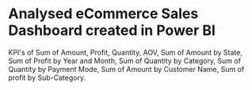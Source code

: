 # Analysed eCommerce Sales Dashboard created in Power BI
KPI's of Sum of Amount, Profit, Quantity, AOV,
Sum of Amount by State,
Sum of Profit by Year and Month,
Sum of Quantity by Category,
Sum of Quantity by Payment Mode,
Sum of Amount by Customer Name,
Sum of profit by Sub-Category.

